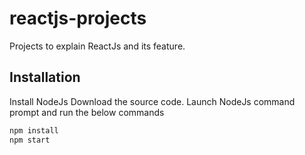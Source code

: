 # reactjs-projects
Projects to explain ReactJs and its feature.
## Installation
Install NodeJs
Download the source code.
Launch NodeJs command prompt and run the below commands
```sh
npm install
npm start
```
